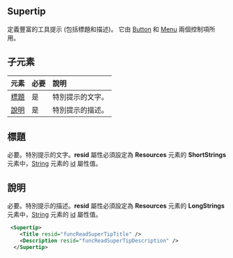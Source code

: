 ﻿## Supertip
定義豐富的工具提示 (包括標題和描述)。 它由 [Button](./button.md) 和 [Menu](./menu-control.md) 兩個控制項所用。 

## 子元素
|  元素 |  必要  |  說明  |
|:-----|:-----|:-----|
|  [標題](#標題)        | 是 |   特別提示的文字。         |
|  [說明](#說明)  | 是 |  特別提示的描述。    |

## 標題
必要。特別提示的文字。**resid** 屬性必須設定為  **Resources** 元素的 **ShortStrings** 元素中，[String](./resources.md#shortstrings) 元素的 [id](./resources.md) 屬性值。

## 說明
必要。特別提示的描述。**resid** 屬性必須設定為  **Resources** 元素的 **LongStrings** 元素中，[String](./resources.md#longstrings) 元素的 [id](./resources.md) 屬性值。

```xml
 <Supertip>
    <Title resid="funcReadSuperTipTitle" />
    <Description resid="funcReadSuperTipDescription" />
  </Supertip>
```